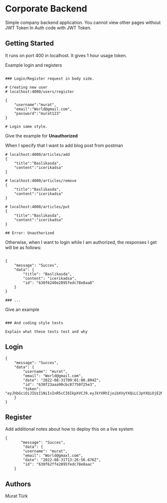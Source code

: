 # Corporate Backend

Simple company backend application. You cannot view other pages without JWT Token In Auth code with JWT Token.

## Getting Started

It runs on port 400 in localhost. It gives 1 hour usage token.

Example login and registers
```

### Login/Register request in body side.

# Creating new user
# localhost:4000/users/register

{
    "username":"murat",
    "email":"World@gmail.com",
    "password":"murat123"
}

# Login same style.

```
Give the example for **Unauthorized**

When I specify that I want to add blog post from postman
```
# localhost:4000/articles/add
{
    "title":"Baslikasda",
    "content":"icerikadsa"
}

# localhost:4000/articles/remove
{
    "title":"Baslikasda",
    "content":"icerikadsa"
}

# localhost:4000/articles/put
{
    "title":"Baslikasda",
    "content":"icerikadsa"
}

## Error: Unauthorized

```

Otherwise, when I want to login while I am authorized, the responses I get will be as follows:

```

{
    "message": "Succes",
    "data": {
        "title": "Baslikasda",
        "content": "icerikadsa",
        "id": "630f6240e2895fedc78e8aa8"
    }
}

### ...

```
Give an example
```

### And coding style tests

Explain what these tests test and why

```

## Login


    {
        "message": "Succes",
        "data": {
            "username": "murat",
            "email": "World@gmail.com",
            "date": "2022-08-31T09:01:00.894Z",
            "id": "630f23aaa90cbc87750f25e3",
            "token": "eyJhbGciOiJIUzI1NiIsInR5cCI6IkpXVCJ9.eyJkYXRhIjoibXVyYXQiLCJpYXQiOjE2NjE5NTI1NTYsImV4cCI6MTY2MTk1NjE1Nn0.oe9ieId5lcixogp4n5IGNMMcZvZskBnGI6zWGuLAlu0"
        }
    }

## Register

Add additional notes about how to deploy this on a live system

    {
           "message": "Succes",
    		"data": {
        	"username": "murat",
        	"email": "World@gmaxl.com",
        	"date": "2022-08-31T13:26:56.676Z",
        	"id": "630f62ffe2895fedc78e8aac"
    	}


## Authors

Murat Türk

